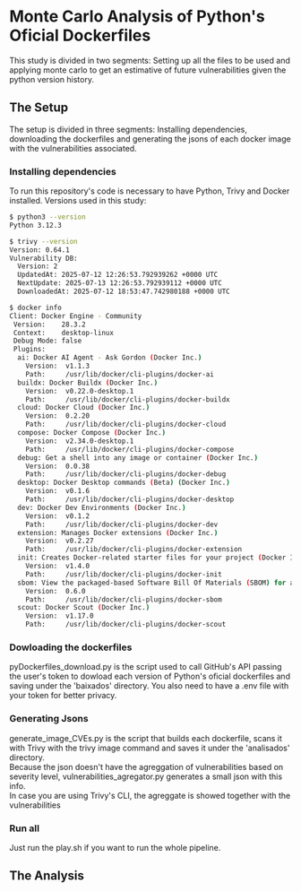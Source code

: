 # Monte Carlo Analysis of Python's Oficial Dockerfiles

This study is divided in two segments: Setting up all the files to be used and applying monte carlo to get an estimative of future vulnerabilities given the python version history.

## The Setup
The setup is divided in three segments: Installing dependencies, downloading the dockerfiles and generating the jsons of each docker image with the vulnerabilities associated.

### Installing dependencies
To run this repository's code is necessary to have Python, Trivy and Docker installed. Versions used in this study:

```bash
$ python3 --version
Python 3.12.3
```

```bash
$ trivy --version
Version: 0.64.1
Vulnerability DB:
  Version: 2
  UpdatedAt: 2025-07-12 12:26:53.792939262 +0000 UTC
  NextUpdate: 2025-07-13 12:26:53.792939112 +0000 UTC
  DownloadedAt: 2025-07-12 18:53:47.742980188 +0000 UTC
```

```bash
$ docker info
Client: Docker Engine - Community
 Version:    28.3.2
 Context:    desktop-linux
 Debug Mode: false
 Plugins:
  ai: Docker AI Agent - Ask Gordon (Docker Inc.)
    Version:  v1.1.3
    Path:     /usr/lib/docker/cli-plugins/docker-ai
  buildx: Docker Buildx (Docker Inc.)
    Version:  v0.22.0-desktop.1
    Path:     /usr/lib/docker/cli-plugins/docker-buildx
  cloud: Docker Cloud (Docker Inc.)
    Version:  0.2.20
    Path:     /usr/lib/docker/cli-plugins/docker-cloud
  compose: Docker Compose (Docker Inc.)
    Version:  v2.34.0-desktop.1
    Path:     /usr/lib/docker/cli-plugins/docker-compose
  debug: Get a shell into any image or container (Docker Inc.)
    Version:  0.0.38
    Path:     /usr/lib/docker/cli-plugins/docker-debug
  desktop: Docker Desktop commands (Beta) (Docker Inc.)
    Version:  v0.1.6
    Path:     /usr/lib/docker/cli-plugins/docker-desktop
  dev: Docker Dev Environments (Docker Inc.)
    Version:  v0.1.2
    Path:     /usr/lib/docker/cli-plugins/docker-dev
  extension: Manages Docker extensions (Docker Inc.)
    Version:  v0.2.27
    Path:     /usr/lib/docker/cli-plugins/docker-extension
  init: Creates Docker-related starter files for your project (Docker Inc.)
    Version:  v1.4.0
    Path:     /usr/lib/docker/cli-plugins/docker-init
  sbom: View the packaged-based Software Bill Of Materials (SBOM) for an image (Anchore Inc.)
    Version:  0.6.0
    Path:     /usr/lib/docker/cli-plugins/docker-sbom
  scout: Docker Scout (Docker Inc.)
    Version:  v1.17.0
    Path:     /usr/lib/docker/cli-plugins/docker-scout

```

### Dowloading the dockerfiles
pyDockerfiles_download.py is the script used to call GitHub's API passing the user's token to dowload each version of Python's oficial dockerfiles and saving under the 'baixados' directory. You also need to have a .env file with your token for better privacy.

### Generating Jsons
generate_image_CVEs.py is the script that builds each dockerfile, scans it with Trivy with the trivy image command and saves it under the 'analisados' directory.  
Because the json doesn't have the agreggation of vulnerabilities based on severity level, vulnerabilities_agregator.py generates a small json with this info.  
In case you are using Trivy's CLI, the agreggate is showed together with the vulnerabilities

### Run all
Just run the play.sh if you want to run the whole pipeline.
## The Analysis
